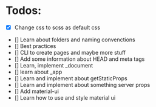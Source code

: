 # Todos:
- [x] Change css to scss as default css 
- [] Learn about folders and naming convenctions
- [] Best practices
- [] CLI to create pages and maybe more stuff
- [] Add some information about HEAD and meta tags
- [] Learn, implement _document
- [] learn about _app
- [] Learn and implement about getStaticProps
- [] Learn and implement about something server props
- [] Add material-ui
- [] Learn how to use and style material ui
